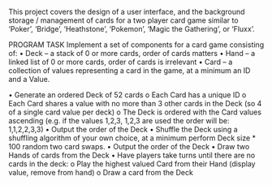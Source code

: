 This project covers the design of a user interface, and the background storage / management of cards for a two player card game similar to ‘Poker’, ‘Bridge’, ‘Heathstone’, ‘Pokemon’, ‘Magic the Gathering’, or ‘Fluxx’.

PROGRAM TASK
Implement a set of components for a card game consisting of:
•	Deck – a stack of 0 or more cards, order of cards matters
•	Hand – a linked list of 0 or more cards, order of cards is irrelevant
•	Card – a collection of values representing a card in the game, at a minimum an ID and a Value. 


•	Generate an ordered Deck of 52 cards
  o	  Each Card has a unique ID
  o	  Each Card shares a value with no more than 3 other cards in the Deck (so 4 of a single card value per deck)
  o	  The Deck is ordered with the Card values ascending (e.g. if the values 1,2,3, 1,2,3 are used the order will be: 1,1,2,2,3,3)
•	Output the order of the Deck
•	Shuffle the Deck using a shuffling algorithm of your own choice, at a minimum perform Deck size * 100 random two card swaps.
•	Output the order of the Deck
•	Draw two Hands of cards from the Deck
•	Have players take turns until there are no cards in the deck:
  o	  Play the highest valued Card from their Hand (display value, remove from hand)
  o	  Draw a card from the Deck

